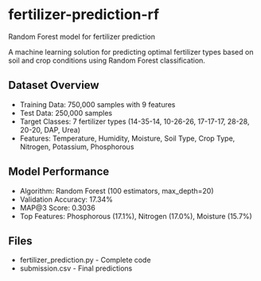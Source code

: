 # fertilizer-prediction-rf
Random Forest model for fertilizer prediction

A machine learning solution for predicting optimal fertilizer types based on soil and crop conditions using Random Forest classification.

 ## Dataset Overview
- Training Data: 750,000 samples with 9 features
- Test Data: 250,000 samples  
- Target Classes: 7 fertilizer types (14-35-14, 10-26-26, 17-17-17, 28-28, 20-20, DAP, Urea)
- Features: Temperature, Humidity, Moisture, Soil Type, Crop Type, Nitrogen, Potassium, Phosphorous

## Model Performance
- Algorithm: Random Forest (100 estimators, max_depth=20)
- Validation Accuracy: 17.34%
- MAP@3 Score: 0.3036
- Top Features: Phosphorous (17.1%), Nitrogen (17.0%), Moisture (15.7%)

## Files
- fertilizer_prediction.py - Complete code
- submission.csv - Final predictions
